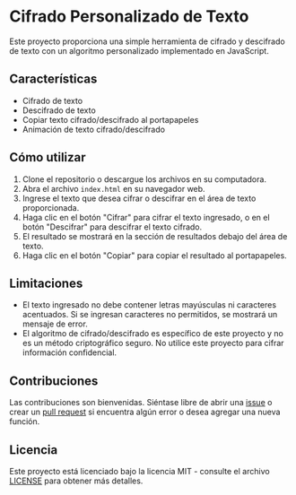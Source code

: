 # Cifrado Personalizado de Texto

Este proyecto proporciona una simple herramienta de cifrado y descifrado de texto con un algoritmo personalizado implementado en JavaScript.

## Características

- Cifrado de texto
- Descifrado de texto
- Copiar texto cifrado/descifrado al portapapeles
- Animación de texto cifrado/descifrado

## Cómo utilizar

1. Clone el repositorio o descargue los archivos en su computadora.
2. Abra el archivo `index.html` en su navegador web.
3. Ingrese el texto que desea cifrar o descifrar en el área de texto proporcionada.
4. Haga clic en el botón "Cifrar" para cifrar el texto ingresado, o en el botón "Descifrar" para descifrar el texto cifrado.
5. El resultado se mostrará en la sección de resultados debajo del área de texto.
6. Haga clic en el botón "Copiar" para copiar el resultado al portapapeles.

## Limitaciones

- El texto ingresado no debe contener letras mayúsculas ni caracteres acentuados. Si se ingresan caracteres no permitidos, se mostrará un mensaje de error.
- El algoritmo de cifrado/descifrado es específico de este proyecto y no es un método criptográfico seguro. No utilice este proyecto para cifrar información confidencial.

## Contribuciones

Las contribuciones son bienvenidas. Siéntase libre de abrir una [issue](https://github.com/your-username/your-repo/issues) o crear un [pull request](https://github.com/your-username/your-repo/pulls) si encuentra algún error o desea agregar una nueva función.

## Licencia

Este proyecto está licenciado bajo la licencia MIT - consulte el archivo [LICENSE](LICENSE) para obtener más detalles.

